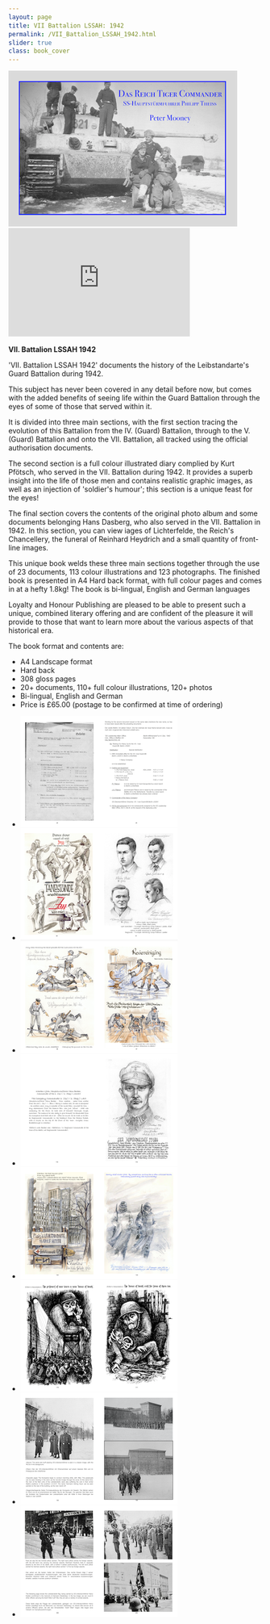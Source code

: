 ```yaml
---
layout: page
title: VII Battalion LSSAH: 1942
permalink: /VII_Battalion_LSSAH_1942.html
slider: true
class: book_cover
---
```


<img src="./assets/Cover page big.png" id="detail" class="center"/>
<iframe width="360" height="215" src="https://www.youtube.com/embed/bgP41baQ9os" frameborder="0" allow="accelerometer; autoplay; encrypted-media; gyroscope; picture-in-picture" class="center" allowfullscreen></iframe>
<p><b>VII. Battalion LSSAH 1942</b></p>
<p>'VII. Battalion LSSAH 1942' documents the history of the Leibstandarte's Guard Battalion during 1942.</p>
<p>This subject has never been covered in any detail before now, but comes with the added benefits of seeing life within the Guard Battalion through the eyes of some of those that served within it.</p> 
<p>It is divided into three main sections, with the first section tracing the evolution of this Battalion from the IV. (Guard) Battalion, through to the V. (Guard) Battalion and onto the VII. Battalion, all tracked using the official authorisation documents.</p>
<p>The second section is a full colour illustrated diary complied by Kurt Pfötsch, who served in the VII. Battalion during 1942. It provides a superb insight into the life of those men and contains realistic graphic images, as well as an injection of 'soldier's humour'; this section is a unique feast for the eyes!</p> 
<p>The final section covers the contents of the original photo album and some documents belonging Hans Dasberg, who also served in the VII. Battalion in 1942. In this section, you can view iages of Lichterfelde, the Reich's Chancellery, the funeral of Reinhard Heydrich and a small quantity of front-line images.</p>
<p>This unique book welds these three main sections together through the use of 23 documents, 113 colour illustrations and 123 photographs. The finished book is presented in A4 Hard back format, with full colour pages and comes in at a hefty 1.8kg! The book is bi-lingual, English and German languages</p> 
Loyalty and Honour Publishing are pleased to be able to present such a unique, combined literary offering and are confident of the pleasure it will provide to those that want to learn more about the various aspects of that historical era.
<p>The book format and contents are:
<ul class="over">
  <li>A4 Landscape format</li>
  <li>Hard back</li>
  <li>308 gloss pages</li>
  <li>20+ documents, 110+ full colour illustrations, 120+ photos</li>
  <li>Bi-lingual, English and German</li>
  <li>Price is £65.00 (postage to be confirmed at time of ordering)</li>
</ul>  

<div id="folio" class="svwp">
  <ul>
    <li><img alt="Internal page" src="./assets/VII Document small.png" /></li>
    <li><img alt="Internal page" src="./assets/VII KF 1 small.png" /></li>
    <li><img alt="Internal page" src="./assets/VII KF 2 small.png" /></li>
    <li><img alt="Internal page" src="./assets/VII KF 3 small.png" /></li>
    <li><img alt="Internal page" src="./assets/VII KF 4 small.png" /></li>
    <li><img alt="Internal page" src="./assets/VII KF 5 small.png" /></li>
    <li><img alt="Internal page" src="./assets/VII HD 1 small.png" /></li>
    <li><img alt="Internal page" src="./assets/VII HD 2 small.png" /></li>
  </ul>
</div>


